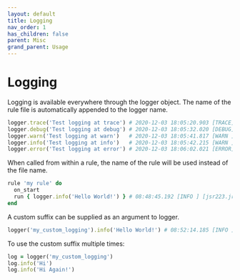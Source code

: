 ```yaml
---
layout: default
title: Logging
nav_order: 1
has_children: false
parent: Misc
grand_parent: Usage
---
```


# Logging

Logging is available everywhere through the logger object. The name of the rule file is automatically appended to the logger name.

```ruby
logger.trace('Test logging at trace') # 2020-12-03 18:05:20.903 [TRACE] [jsr223.jruby.log_test               ] - Test logging at trace
logger.debug('Test logging at debug') # 2020-12-03 18:05:32.020 [DEBUG] [jsr223.jruby.log_test               ] - Test logging at debug
logger.warn('Test logging at warn')   # 2020-12-03 18:05:41.817 [WARN ] [jsr223.jruby.log_test               ] - Test logging at warn
logger.info('Test logging at info')   # 2020-12-03 18:05:42.215 [WARN ] [jsr223.jruby.log_test               ] - Test logging at info
logger.error('Test logging at error') # 2020-12-03 18:06:02.021 [ERROR] [jsr223.jruby.log_test               ] - Test logging at error
```

When called from within a rule, the name of the rule will be used instead of the file name.

```ruby
rule 'my rule' do
  on_start
  run { logger.info('Hello World!') } # 08:48:45.192 [INFO ] [jsr223.jruby.my_rule                 ] - Hello World!
end
```

A custom suffix can be supplied as an argument to logger.

```ruby
logger('my_custom_logging').info('Hello World!') # 08:52:14.185 [INFO ] [jsr223.jruby.my_custom_logging       ] - Hello World!
```

To use the custom suffix multiple times:

```ruby
log = logger('my_custom_logging')
log.info('Hi')
log.info('Hi Again!')
```
